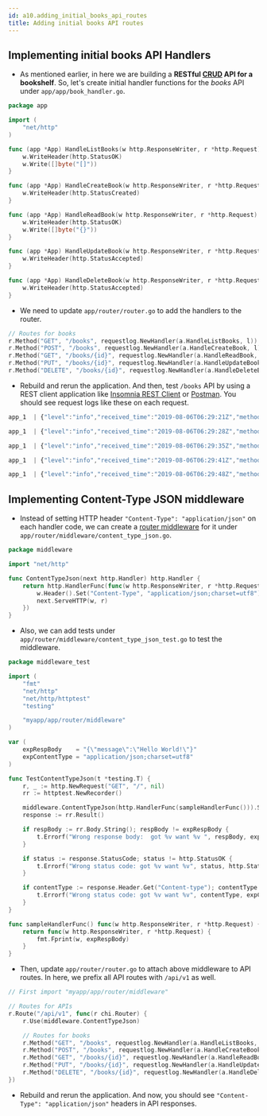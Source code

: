 ```yaml
---
id: a10.adding_initial_books_api_routes
title: Adding initial books API routes
---
```


## Implementing initial books API Handlers
- As mentioned earlier, in here we are building a **RESTful [CRUD](https://en.wikipedia.org/wiki/Create,_read,_update_and_delete) API for a bookshelf**. So, let's create initial handler functions for the *books* API under `app/app/book_handler.go`.

```go
package app

import (
	"net/http"
)

func (app *App) HandleListBooks(w http.ResponseWriter, r *http.Request) {
	w.WriteHeader(http.StatusOK)
	w.Write([]byte("[]"))
}

func (app *App) HandleCreateBook(w http.ResponseWriter, r *http.Request) {
	w.WriteHeader(http.StatusCreated)
}

func (app *App) HandleReadBook(w http.ResponseWriter, r *http.Request) {
	w.WriteHeader(http.StatusOK)
	w.Write([]byte("{}"))
}

func (app *App) HandleUpdateBook(w http.ResponseWriter, r *http.Request) {
	w.WriteHeader(http.StatusAccepted)
}

func (app *App) HandleDeleteBook(w http.ResponseWriter, r *http.Request) {
	w.WriteHeader(http.StatusAccepted)
}
```

- We need to update `app/router/router.go` to add the handlers to the router.

```go
// Routes for books
r.Method("GET", "/books", requestlog.NewHandler(a.HandleListBooks, l))
r.Method("POST", "/books", requestlog.NewHandler(a.HandleCreateBook, l))
r.Method("GET", "/books/{id}", requestlog.NewHandler(a.HandleReadBook, l))
r.Method("PUT", "/books/{id}", requestlog.NewHandler(a.HandleUpdateBook, l))
r.Method("DELETE", "/books/{id}", requestlog.NewHandler(a.HandleDeleteBook, l))
```

- Rebuild and rerun the application. And then, test `/books` API by using a REST client application like [Insomnia REST Client](https://insomnia.rest/) or [Postman](https://www.getpostman.com/downloads/). You should see request logs like these on each request.

```js
app_1  | {"level":"info","received_time":"2019-08-06T06:29:21Z","method":"GET","url":"/books","header_size":43,"body_size":0,"agent":"insomnia/6.5.4","referer":"","proto":"HTTP/1.1","remote_ip":"172.18.0.1","server_ip":"172.18.0.3","status":200,"resp_header_size":2,"resp_body_size":2,"latency":0.016297,"time":"2019-08-06T06:29:21Z"}

app_1  | {"level":"info","received_time":"2019-08-06T06:29:28Z","method":"POST","url":"/books","header_size":62,"body_size":0,"agent":"insomnia/6.5.4","referer":"","proto":"HTTP/1.1","remote_ip":"172.18.0.1","server_ip":"172.18.0.3","status":201,"resp_header_size":2,"resp_body_size":0,"latency":0.013048,"time":"2019-08-06T06:29:28Z"}

app_1  | {"level":"info","received_time":"2019-08-06T06:29:35Z","method":"GET","url":"/books/1","header_size":43,"body_size":0,"agent":"insomnia/6.5.4","referer":"","proto":"HTTP/1.1","remote_ip":"172.18.0.1","server_ip":"172.18.0.3","status":200,"resp_header_size":2,"resp_body_size":2,"latency":0.013994,"time":"2019-08-06T06:29:35Z"}

app_1  | {"level":"info","received_time":"2019-08-06T06:29:41Z","method":"PUT","url":"/books/1","header_size":62,"body_size":0,"agent":"insomnia/6.5.4","referer":"","proto":"HTTP/1.1","remote_ip":"172.18.0.1","server_ip":"172.18.0.3","status":202,"resp_header_size":2,"resp_body_size":0,"latency":0.020926,"time":"2019-08-06T06:29:41Z"}

app_1  | {"level":"info","received_time":"2019-08-06T06:29:48Z","method":"DELETE","url":"/books/1","header_size":43,"body_size":0,"agent":"insomnia/6.5.4","referer":"","proto":"HTTP/1.1","remote_ip":"172.18.0.1","server_ip":"172.18.0.3","status":202,"resp_header_size":2,"resp_body_size":0,"latency":0.013027,"time":"2019-08-06T06:29:48Z"}
```

## Implementing Content-Type JSON middleware

- Instead of setting HTTP header `"Content-Type": "application/json"` on each handler code, we can create a [router middleware](https://github.com/go-chi/chi#middleware-handlers) for it under `app/router/middleware/content_type_json.go`.

```go
package middleware

import "net/http"

func ContentTypeJson(next http.Handler) http.Handler {
	return http.HandlerFunc(func(w http.ResponseWriter, r *http.Request) {
		w.Header().Set("Content-Type", "application/json;charset=utf8")
		next.ServeHTTP(w, r)
	})
}
```

- Also, we can add tests under `app/router/middleware/content_type_json_test.go` to test the middleware.

```go
package middleware_test

import (
	"fmt"
	"net/http"
	"net/http/httptest"
	"testing"

	"myapp/app/router/middleware"
)

var (
	expRespBody    = "{\"message\":\"Hello World!\"}"
	expContentType = "application/json;charset=utf8"
)

func TestContentTypeJson(t *testing.T) {
	r, _ := http.NewRequest("GET", "/", nil)
	rr := httptest.NewRecorder()

	middleware.ContentTypeJson(http.HandlerFunc(sampleHandlerFunc())).ServeHTTP(rr, r)
	response := rr.Result()

	if respBody := rr.Body.String(); respBody != expRespBody {
		t.Errorf("Wrong response body:  got %v want %v ", respBody, expRespBody)
	}

	if status := response.StatusCode; status != http.StatusOK {
		t.Errorf("Wrong status code: got %v want %v", status, http.StatusOK)
	}

	if contentType := response.Header.Get("Content-type"); contentType != expContentType {
		t.Errorf("Wrong status code: got %v want %v", contentType, expContentType)
	}
}

func sampleHandlerFunc() func(w http.ResponseWriter, r *http.Request) {
	return func(w http.ResponseWriter, r *http.Request) {
		fmt.Fprint(w, expRespBody)
	}
}
```

- Then, update `app/router/router.go` to attach above middleware to API routes. In here, we prefix all API routes with `/api/v1` as well.

```go
// First import "myapp/app/router/middleware"

// Routes for APIs
r.Route("/api/v1", func(r chi.Router) {
    r.Use(middleware.ContentTypeJson)

    // Routes for books
    r.Method("GET", "/books", requestlog.NewHandler(a.HandleListBooks, l))
    r.Method("POST", "/books", requestlog.NewHandler(a.HandleCreateBook, l))
    r.Method("GET", "/books/{id}", requestlog.NewHandler(a.HandleReadBook, l))
    r.Method("PUT", "/books/{id}", requestlog.NewHandler(a.HandleUpdateBook, l))
    r.Method("DELETE", "/books/{id}", requestlog.NewHandler(a.HandleDeleteBook, l))
})
```

- Rebuild and rerun the application. And now, you should see `"Content-Type": "application/json"` headers in API responses.